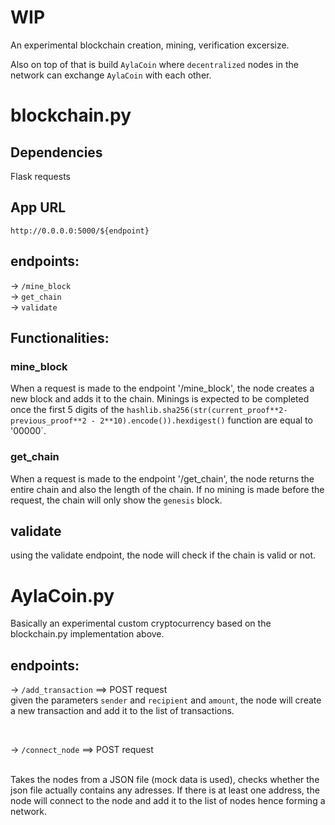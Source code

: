 # WIP


An experimental blockchain creation, mining, verification excersize.

Also on top of that is build `AylaCoin` where `decentralized` nodes in the network can exchange `AylaCoin` with each other.

# blockchain.py 

## Dependencies
Flask
requests

## App URL

`http://0.0.0.0:5000/${endpoint}`

## endpoints:
-> `/mine_block`
<br/>
-> `get_chain`
<br/>
-> `validate`


## Functionalities:

### mine_block

When a request is made to the endpoint '/mine_block', the node creates a new block and adds it to the chain. Minings is expected to be completed once the first 5 digits of the `hashlib.sha256(str(current_proof**2-previous_proof**2 - 2**10).encode()).hexdigest()` function are equal to '00000`.


### get_chain

When a request is made to the endpoint '/get_chain', the node returns the entire chain and also the length of the chain. If no mining is made before the request, the chain will only show the `genesis` block.


## validate

using the validate endpoint, the node will check if the chain is valid or not.






# AylaCoin.py 


<p> Basically an experimental custom cryptocurrency based on the blockchain.py implementation above. </p>



## endpoints:
-> `/add_transaction`  ==> POST request
</br>
given the parameters `sender` and `recipient` and `amount`, the node will create a new transaction and add it to the list of transactions.

</br>

-> `/connect_node`  ==> POST request

</br>
Takes the nodes from a JSON file (mock data is used), checks whether the json file actually contains any adresses. 
If there is at least one address, the node will connect to the node and add it to the list of nodes hence forming a network.
